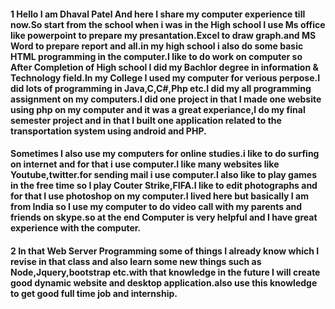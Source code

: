#### 1 Hello I am Dhaval Patel And here I share my computer experience till now.So start from the school when i was in the High school I use Ms office like powerpoint to prepare my presantation.Excel to draw graph.and MS Word to prepare report and all.in my high school i also do some basic HTML programming in the computer.I like to do work on computer so After Completion of High school I did my Bachlor degree in information & Technology field.In my College I used my computer for verious perpose.I did lots of programming in Java,C,C#,Php etc.I did my all programming assignment on my computers.I did one project in that I made one website using php on my computer and it was a great experiance,I do my final semester project and in that I built one application related to the transportation system using android and PHP.
#### Sometimes I also use my computers for online studies.i like to do surfing on internet and for that i use computer.I like many websites like Youtube,twitter.for sending mail i use computer.I also like to play games in the free time so I play Couter Strike,FIFA.I like to edit photographs and for that I use photoshop on my computer.I lived here but basically I am from India so I use my computer to do video call with my parents and friends on skype.so at the end Computer is very helpful and I have great experience with the computer.
#### 2 In that Web Server Programming some of things I already know which I revise in that class and also learn some new things such as Node,Jquery,bootstrap etc.with that knowledge in the future I will create good dynamic website and desktop application.also use this knowledge to get good full time job and internship.
